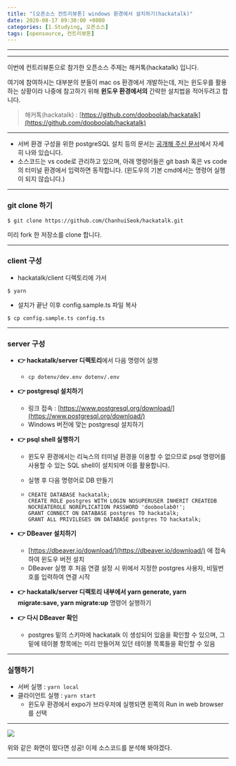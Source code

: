 ```yaml
---
title: "[오픈소스 컨트리뷰톤] windows 환경에서 설치하기(hackatalk)"
date: 2020-08-17 09:30:00 +0800
categories: [1.Studying, 오픈소스]
tags: [opensource, 컨트리뷰톤]
---
```




------





------

이번에 컨트리뷰톤으로 참가한 오픈소스 주제는 해커톡(hackatalk) 입니다.

여기에 참여하시는 대부분의 분들이 mac os 환경에서 개발하는데, 저는 윈도우를 활용하는 상황이라 나중에 참고하기 위해 **윈도우 환경에서의** 간략한 설치법을 적어두려고 합니다.

> 해커톡(hackatalk) : [https://github.com/dooboolab/hackatalk](https://github.com/dooboolab/hackatalk)

------

* 서버 환경 구성을 위한 postgreSQL 설치 등의 문서는 [공개해 주신 문서](https://medium.com/dooboolab/setting-up-postgresql-for-prisma-v2-9d14586f3acc)에서 자세히 나와 있습니다.
* 소스코드는 vs code로 관리하고 있으며, 아래 명령어들은 git bash 혹은 vs code의 터미널 환경에서 입력하면 동작합니다. (윈도우의 기본 cmd에서는 명령어 실행이 되지 않습니다.)

------

### **git clone 하기**

```shell
$ git clone https://github.com/ChanhuiSeok/hackatalk.git
```

미리 fork 한 저장소를 clone 합니다.

------

### **client 구성**

* hackatalk/client 디렉토리에 가서

```
$ yarn
```

* 설치가 끝난 이후 config.sample.ts 파일 복사

```
$ cp config.sample.ts config.ts
```

------

### **server 구성**

* **👉 hackatalk/server 디렉토리**에서 다음 명령어 실행

  * ```
    cp dotenv/dev.env dotenv/.env
    ```

* **👉 postgresql 설치하기**
  * 링크 접속 : [https://www.postgresql.org/download/](https://www.postgresql.org/download/) 
  * Windows 버전에 맞는 postgresql 설치하기

* **👉 psql shell 실행하기**

  * 윈도우 환경에서는 리눅스의 터미널 환경을 이용할 수 없으므로 psql 명령어를 사용할 수 있는 SQL shell이 설치되며 이를 활용합니다.

  * 실행 후 다음 명령어로 DB 만들기

  * ```shell
    CREATE DATABASE hackatalk;
    CREATE ROLE postgres WITH LOGIN NOSUPERUSER INHERIT CREATEDB NOCREATEROLE NOREPLICATION PASSWORD 'dooboolab0!';
    GRANT CONNECT ON DATABASE postgres TO hackatalk;
    GRANT ALL PRIVILEGES ON DATABASE postgres TO hackatalk;
    ```

* **👉 DBeaver 설치하기**

  * [https://dbeaver.io/download/](https://dbeaver.io/download/) 에 접속하여 윈도우 버전 설치
  * DBeaver 실행 후 처음 연결 설정 시 위에서 지정한 postgres 사용자, 비밀번호를 입력하여 연결 시작

* **👉 hackatalk/server 디렉토리 내부에서 yarn generate, yarn migrate:save, yarn migrate:up** 명령어 실행하기
* **👉 다시 DBeaver 확인**
  * postgres 밑의 스키마에 hackatalk 이 생성되어 있음을 확인할 수 있으며, 그 밑에 테이블 항목에는 미리 만들어져 있던 테이블 목록들을 확인할 수 있음 

------

### **실행하기**

* 서버 실행 : `yarn local`
* 클라이언트 실행 : `yarn start`
  * 윈도우 환경에서 expo가 브라우저에 실행되면 왼쪽의 Run in web browser를 선택

------

![](https://i.imgur.com/bWzhs5j.png)

위와 같은 화면이 떴다면 성공! 이제 소스코드를 분석해 봐야겠다.

------

